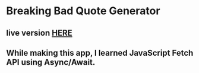 # Breaking Bad Quote Generator

## live version [HERE](https://breaking-bad-quotes-app.now.sh/)

## While making this app, I learned JavaScript Fetch API using Async/Await.
